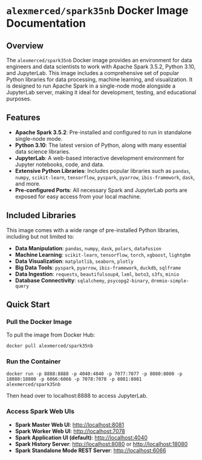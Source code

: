 # `alexmerced/spark35nb` Docker Image Documentation

## Overview

The `alexmerced/spark35nb` Docker image provides an environment for data engineers and data scientists to work with Apache Spark 3.5.2, Python 3.10, and JupyterLab. This image includes a comprehensive set of popular Python libraries for data processing, machine learning, and visualization. It is designed to run Apache Spark in a single-node mode alongside a JupyterLab server, making it ideal for development, testing, and educational purposes.

## Features

- **Apache Spark 3.5.2**: Pre-installed and configured to run in standalone single-node mode.
- **Python 3.10**: The latest version of Python, along with many essential data science libraries.
- **JupyterLab**: A web-based interactive development environment for Jupyter notebooks, code, and data.
- **Extensive Python Libraries**: Includes popular libraries such as `pandas`, `numpy`, `scikit-learn`, `tensorflow`, `pyspark`, `pyarrow`, `ibis-framework`, `dask`, and more.
- **Pre-configured Ports**: All necessary Spark and JupyterLab ports are exposed for easy access from your local machine.

## Included Libraries

This image comes with a wide range of pre-installed Python libraries, including but not limited to:

- **Data Manipulation**: `pandas`, `numpy`, `dask`, `polars`, `datafusion`
- **Machine Learning**: `scikit-learn`, `tensorflow`, `torch`, `xgboost`, `lightgbm`
- **Data Visualization**: `matplotlib`, `seaborn`, `plotly`
- **Big Data Tools**: `pyspark`, `pyarrow`, `ibis-framework`, `duckdb`, `sqlframe`
- **Data Ingestion**: `requests`, `beautifulsoup4`, `lxml`, `boto3`, `s3fs`, `minio`
- **Database Connectivity**: `sqlalchemy`, `psycopg2-binary`, `dremio-simple-query`

## Quick Start

### Pull the Docker Image

To pull the image from Docker Hub:

```sh
docker pull alexmerced/spark35nb
```

### Run the Container

```
docker run -p 8888:8888 -p 4040:4040 -p 7077:7077 -p 8080:8080 -p 18080:18080 -p 6066:6066 -p 7078:7078 -p 8081:8081 alexmerced/spark35nb
```

Then head over to localhost:8888 to access JupyterLab.

### Access Spark Web UIs

- **Spark Master Web UI**: [http://localhost:8081](http://localhost:8081)
- **Spark Worker Web UI**: [http://localhost:7078](http://localhost:7078)
- **Spark Application UI (default)**: [http://localhost:4040](http://localhost:4040)
- **Spark History Server**: [http://localhost:8080](http://localhost:8080) or [http://localhost:18080](http://localhost:18080)
- **Spark Standalone Mode REST Server**: [http://localhost:6066](http://localhost:6066)
